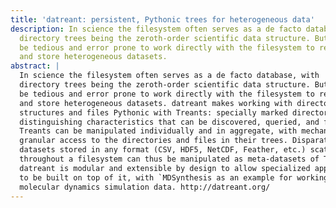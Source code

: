 ```yaml
---
title: 'datreant: persistent, Pythonic trees for heterogeneous data'
description: In science the filesystem often serves as a de facto database, with
  directory trees being the zeroth-order scientific data structure. But it can
  be tedious and error prone to work directly with the filesystem to retrieve
  and store heterogeneous datasets.
abstract: |
  In science the filesystem often serves as a de facto database, with
  directory trees being the zeroth-order scientific data structure. But it can
  be tedious and error prone to work directly with the filesystem to retrieve
  and store heterogeneous datasets. datreant makes working with directory
  structures and files Pythonic with Treants: specially marked directories with
  distinguishing characteristics that can be discovered, queried, and filtered.
  Treants can be manipulated individually and in aggregate, with mechanisms for
  granular access to the directories and files in their trees. Disparate
  datasets stored in any format (CSV, HDF5, NetCDF, Feather, etc.) scattered
  throughout a filesystem can thus be manipulated as meta-datasets of Treants.
  datreant is modular and extensible by design to allow specialized applications
  to be built on top of it, with `MDSynthesis as an example for working with
  molecular dynamics simulation data. http://datreant.org/
---
```

